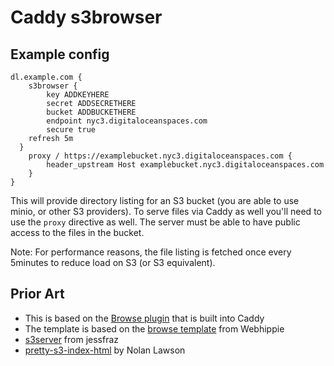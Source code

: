 # Caddy s3browser

## Example config
```
dl.example.com {
	s3browser {
		key ADDKEYHERE
		secret ADDSECRETHERE
		bucket ADDBUCKETHERE
		endpoint nyc3.digitaloceanspaces.com
		secure true
    refresh 5m
  }
	proxy / https://examplebucket.nyc3.digitaloceanspaces.com {
		header_upstream Host examplebucket.nyc3.digitaloceanspaces.com
	}
}
```

This will provide directory listing for an S3 bucket (you are able to use minio, or other S3 providers). To serve files via Caddy as well you'll need to use the `proxy` directive as well. The server must be able to have public access to the files in the bucket.

Note: For performance reasons, the file listing is fetched once every 5minutes to reduce load on S3 (or S3 equivalent).

## Prior Art
* This is based on the [Browse plugin](https://github.com/mholt/caddy/tree/master/caddyhttp/browse) that is built into Caddy
* The template is based on the [browse template](https://github.com/dockhippie/caddy/blob/master/rootfs/etc/caddy/browse.tmpl) from Webhippie
* [s3server](https://github.com/jessfraz/s3server) from jessfraz
* [pretty-s3-index-html](https://github.com/nolanlawson/pretty-s3-index-html) by Nolan Lawson
